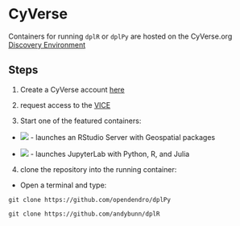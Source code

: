 # CyVerse

Containers for running `dplR` or `dplPy` are hosted on the CyVerse.org [Discovery Environment](https://de.cyverse.org)

## Steps

1. Create a CyVerse account [here](https://user.cyverse.org) 
2. request access to the [VICE](https://learning.cyverse.org/projects/vice/en/latest/)

3. Start one of the featured containers:

  * <a href="https://de.cyverse.org/apps/de/3548f43a-bed1-11e9-af16-008cfa5ae621/launch?quick-launch-id=81b187d6-cc94-4c53-81b5-f09f31c9c8ba" target="_blank"><img src="https://img.shields.io/badge/Verse-latest-blue?style=plastic&logo=rstudio"></a> - launches an RStudio Server with Geospatial packages

  * <a href="https://de.cyverse.org/apps/de/5eb08814-6b1a-11eb-9180-008cfa5ae621/launch" target="_blank"><img src="https://img.shields.io/badge/Datascience-2.2.9-orange?style=plastic&logo=jupyter"></a> - launches JupyterLab with Python, R, and Julia

4. clone the repository into the running container:

  * Open a terminal and type:

```
git clone https://github.com/opendendro/dplPy
```

```
git clone https://github.com/andybunn/dplR
```
